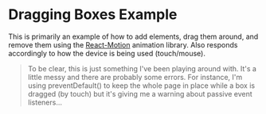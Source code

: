 # Dragging Boxes Example

This is primarily an example of how to add elements, drag them around, and remove them using the [React-Motion](https://github.com/chenglou/react-motion/) animation library. Also responds accordingly to how the device is being used (touch/mouse).

> To be clear, this is just something I've been playing around with. It's a little messy and there are probably some errors. For instance, I'm using preventDefault() to keep the whole page in place while a box is dragged (by touch) but it's giving me a warning about passive event listeners...